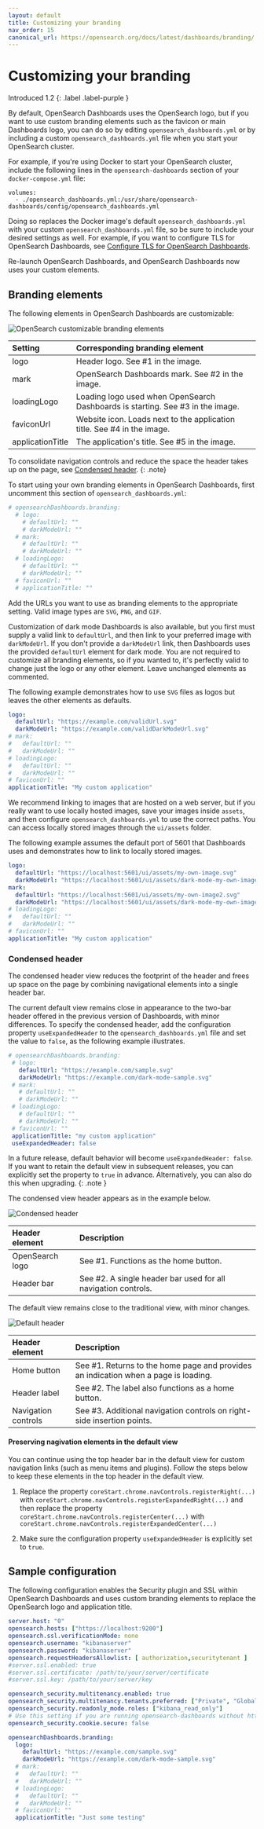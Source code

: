 ```yaml
---
layout: default
title: Customizing your branding
nav_order: 15
canonical_url: https://opensearch.org/docs/latest/dashboards/branding/
---
```


# Customizing your branding
Introduced 1.2
{: .label .label-purple }

By default, OpenSearch Dashboards uses the OpenSearch logo, but if you want to use custom branding elements such as the favicon or main Dashboards logo, you can do so by editing `opensearch_dashboards.yml` or by including a custom `opensearch_dashboards.yml` file when you start your OpenSearch cluster.

For example, if you're using Docker to start your OpenSearch cluster, include the following lines in the `opensearch-dashboards` section of your `docker-compose.yml` file:

```
volumes:
  - ./opensearch_dashboards.yml:/usr/share/opensearch-dashboards/config/opensearch_dashboards.yml
```

Doing so replaces the Docker image's default `opensearch_dashboards.yml` with your custom `opensearch_dashboards.yml` file, so be sure to include your desired settings as well. For example, if you want to configure TLS for OpenSearch Dashboards, see [Configure TLS for OpenSearch Dashboards]({{site.url}}{{site.baseurl}}/dashboards/install/tls).

Re-launch OpenSearch Dashboards, and OpenSearch Dashboards now uses your custom elements.

## Branding elements

The following elements in OpenSearch Dashboards are customizable:

![OpenSearch customizable branding elements]({{site.url}}{{site.baseurl}}/images/dashboards-branding-labels.png)

Setting | Corresponding branding element
:--- | :---
logo | Header logo. See #1 in the image.
mark | OpenSearch Dashboards mark. See #2 in the image.
loadingLogo | Loading logo used when OpenSearch Dashboards is starting. See #3 in the image.
faviconUrl | Website icon. Loads next to the application title. See #4 in the image.
applicationTitle | The application's title. See #5 in the image.

To consolidate navigation controls and reduce the space the header takes up on the page, see [Condensed header](#condensed-header).
{: .note}

To start using your own branding elements in OpenSearch Dashboards, first uncomment this section of `opensearch_dashboards.yml`:

```yml
# opensearchDashboards.branding:
  # logo:
    # defaultUrl: ""
    # darkModeUrl: ""
  # mark:
    # defaultUrl: ""
    # darkModeUrl: ""
  # loadingLogo:
    # defaultUrl: ""
    # darkModeUrl: ""
  # faviconUrl: ""
  # applicationTitle: ""
```

Add the URLs you want to use as branding elements to the appropriate setting. Valid image types are `SVG`, `PNG`, and `GIF`.

Customization of dark mode Dashboards is also available, but you first must supply a valid link to `defaultUrl`, and then link to your preferred image with `darkModeUrl`. If you don't provide a `darkModeUrl` link, then Dashboards uses the provided `defaultUrl` element for dark mode. You are not required to customize all branding elements, so if you wanted to, it's perfectly valid to change just the logo or any other element. Leave unchanged elements as commented.

The following example demonstrates how to use `SVG` files as logos but leaves the other elements as defaults.

```yml
logo:
  defaultUrl: "https://example.com/validUrl.svg"
  darkModeUrl: "https://example.com/validDarkModeUrl.svg"
# mark:
#   defaultUrl: ""
#   darkModeUrl: ""
# loadingLogo:
#   defaultUrl: ""
#   darkModeUrl: ""
# faviconUrl: ""
applicationTitle: "My custom application"
```

We recommend linking to images that are hosted on a web server, but if you really want to use locally hosted images, save your images inside `assets`, and then configure `opensearch_dashboards.yml` to use the correct paths. You can access locally stored images through the `ui/assets` folder.

The following example assumes the default port of 5601 that Dashboards uses and demonstrates how to link to locally stored images.

```yml
logo:
  defaultUrl: "https://localhost:5601/ui/assets/my-own-image.svg"
  darkModeUrl: "https://localhost:5601/ui/assets/dark-mode-my-own-image.svg"
mark:
  defaultUrl: "https://localhost:5601/ui/assets/my-own-image2.svg"
  darkModeUrl: "https://localhost:5601/ui/assets/dark-mode-my-own-image2.svg"
# loadingLogo:
#   defaultUrl: ""
#   darkModeUrl: ""
# faviconUrl: ""
applicationTitle: "My custom application"
```

### Condensed header

The condensed header view reduces the footprint of the header and frees up space on the page by combining navigational elements into a single header bar.

The current default view remains close in appearance to the two-bar header offered in the previous version of Dashboards, with minor differences. To specify the condensed header, add the configuration property `useExpandedHeader` to the `opensearch_dashboards.yml` file and set the value to `false`, as the following example illustrates.

 ```yml
# opensearchDashboards.branding:
  # logo:
    defaultUrl: "https://example.com/sample.svg"
    darkModeUrl: "https://example.com/dark-mode-sample.svg"
  # mark:
    # defaultUrl: ""
    # darkModeUrl: ""
  # loadingLogo:
    # defaultUrl: ""
    # darkModeUrl: ""
  # faviconUrl: ""
  applicationTitle: "my custom application"
  useExpandedHeader: false
```

In a future release, default behavior will become `useExpandedHeader: false`. If you want to retain the default view in subsequent releases, you can explicitly set the property to `true` in advance. Alternatively, you can also do this when upgrading.
{: .note }

The condensed view header appears as in the example below.

![Condensed header]({{site.url}}{{site.baseurl}}/images/DBs-Condensed.jpeg)

Header element | Description
:--- | :---
OpenSearch logo | See #1. Functions as the home button.
Header bar | See #2. A single header bar used for all navigation controls.

The default view remains close to the traditional view, with minor changes.

![Default header]({{site.url}}{{site.baseurl}}/images/DBs-Traditional.jpeg)

Header element | Description
:--- | :---
Home button | See #1. Returns to the home page and provides an indication when a page is loading.
Header label | See #2. The label also functions as a home button.
Navigation controls | See #3. Additional navigation controls on right-side insertion points.

#### Preserving nagivation elements in the default view

You can continue using the top header bar in the default view for custom navigation links (such as menu items and plugins). Follow the steps below to keep these elements in the top header in the default view.
1. Replace the property `coreStart.chrome.navControls.registerRight(...)` with `coreStart.chrome.navControls.registerExpandedRight(...)` and then replace the property  `coreStart.chrome.navControls.registerCenter(...)` with `coreStart.chrome.navControls.registerExpandedCenter(...)`

2. Make sure the configuration property `useExpandedHeader` is explicitly set to `true`.


## Sample configuration

The following configuration enables the Security plugin and SSL within OpenSearch Dashboards and uses custom branding elements to replace the OpenSearch logo and application title.

```yml
server.host: "0"
opensearch.hosts: ["https://localhost:9200"]
opensearch.ssl.verificationMode: none
opensearch.username: "kibanaserver"
opensearch.password: "kibanaserver"
opensearch.requestHeadersAllowlist: [ authorization,securitytenant ]
#server.ssl.enabled: true
#server.ssl.certificate: /path/to/your/server/certificate
#server.ssl.key: /path/to/your/server/key

opensearch_security.multitenancy.enabled: true
opensearch_security.multitenancy.tenants.preferred: ["Private", "Global"]
opensearch_security.readonly_mode.roles: ["kibana_read_only"]
# Use this setting if you are running opensearch-dashboards without https
opensearch_security.cookie.secure: false

opensearchDashboards.branding:
  logo:
    defaultUrl: "https://example.com/sample.svg"
    darkModeUrl: "https://example.com/dark-mode-sample.svg"
  # mark:
  #   defaultUrl: ""
  #   darkModeUrl: ""
  # loadingLogo:
  #   defaultUrl: ""
  #   darkModeUrl: ""
  # faviconUrl: ""
  applicationTitle: "Just some testing"
```
